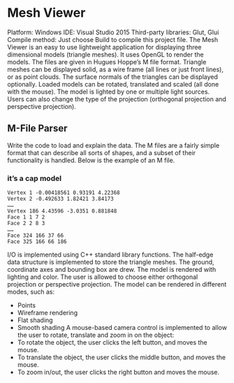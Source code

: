 # Mesh Viewer
Platform: Windows
IDE: Visual Studio 2015
Third-party libraries: Glut, Glui
Compile method: Just choose Build to compile this project file.
The Mesh Viewer is an easy to use lightweight application for displaying three dimensional models (triangle meshes). It uses OpenGL to render the models. The files are given in Hugues Hoppe’s M file format. Triangle meshes can be displayed solid, as a wire frame (all lines or just front lines), or as point clouds. The surface normals of the triangles can be displayed optionally. Loaded models can be rotated, translated and scaled (all done with the mouse). The model is lighted by one or multiple light sources. Users can also change the type of the projection (orthogonal projection and perspective projection).
## M-File Parser
Write the code to load and explain the data. The M files are a fairly simple format that can describe all sorts of shapes, and a subset of their functionality is handled. Below is the example of an M file.
### it’s a cap model
```````
Vertex 1 -0.00418561 0.93191 4.22368
Vertex 2 -0.492633 1.82421 3.84173
……
Vertex 186 4.43596 -3.0351 0.881848
Face 1 1 7 2
Face 2 2 8 3
……
Face 324 166 37 66
Face 325 166 66 186
```````
I/O is implemented using C++ standard library functions.
The half-edge data structure is implemented to store the triangle meshes.
The ground, coordinate axes and bounding box are drew.
The model is rendered with lighting and color.
The user is allowed to choose either orthogonal projection or perspective projection.
The model can be rendered in different modes, such as:
* Points
* Wireframe rendering
* Flat shading
* Smooth shading
A mouse-based camera control is implemented to allow the user to rotate, translate and zoom in on the object:
* To rotate the object, the user clicks the left button, and moves the mouse.
* To translate the object, the user clicks the middle button, and moves the mouse.
* To zoom in/out, the user clicks the right button and moves the mouse.
